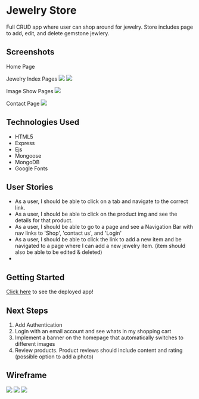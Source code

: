 # Jewelry Store

Full CRUD app where user can shop around for jewelry. Store includes page to add, edit, and delete gemstone jewlery. 

## Screenshots
Home Page

Jewelry Index Pages
<img src="https://i.imgur.com/aQ2PHfv.png"/>
<img src="https://i.imgur.com/WZa1X2W.jpg"/>

Image Show Pages
<img src="https://i.imgur.com/GjmnXZ4.png"/>

Contact Page
<img src="https://i.imgur.com/RBeqRUa.jpg"/>
## Technologies Used
- HTML5
- Express
- Ejs
- Mongoose
- MongoDB
- Google Fonts 

## User Stories
- As a user, I should be able to click on a tab and navigate to the correct link.
- As a user, I should be able to click on the product img and see the details for that product.
- As a user, I should be able to go to a page and see a Navigation Bar with nav links to 'Shop', 'contact us', and 'Login'
- As a user, I should be able to click the link to add a new item and be navigated to a page where I can add a new jewelry item. (item should also be able to be edited & deleted)
- 

## Getting Started
[Click here](https://jewelry-store7.herokuapp.com/) to see the deployed app!

## Next Steps 
1. Add Authentication 
2. Login with an email account and see whats in my shopping cart
3. Implement a banner on the homepage that automatically switches to different images
4. Review products. Product reviews should include content and rating (possible option to add a photo)

## Wireframe 
<img src="https://i.imgur.com/NClf4dH.png">
<img src="https://i.imgur.com/bWwtDKc.png">
<img src="https://i.imgur.com/h5KMUIU.png">
